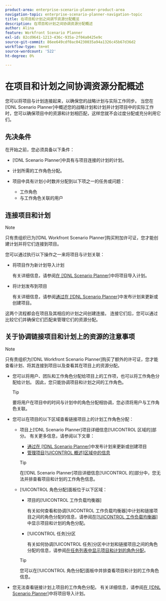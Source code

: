 ```yaml
---
product-area: enterprise-scenario-planner-product-area
navigation-topic: enterprise-scenario-planner-navigation-topic
title: 在项目和计划之间调节资源分配概览
description: 在项目和计划之间协调资源分配概述
author: Alina
feature: Workfront Scenario Planner
exl-id: 82cd9641-1213-436c-935a-2f04a0425e9c
source-git-commit: 86ee649cdf0ac04230035a94a1326c45b67d36d2
workflow-type: tm+mt
source-wordcount: '522'
ht-degree: 0%

---
```


# 在项目和计划之间协调资源分配概述

<!--
<p data-mc-conditions="QuicksilverOrClassic.Draft mode">(NOTE: two more articles were added to split content from here according to where the reconciling can happen) </p>
-->

您可以将项目与计划连接起来，以确保您的战略计划与实际工作同步。 当您在[!DNL Scenario Planner]中概述您的战略计划和计划并计划项目中的实际工作时，您可以确保项目中的资源和计划相匹配，这样您就不会过度分配或充分利用它们。

## 先决条件

在开始之前，您必须具备以下条件：

* [!DNL Scenario Planner]中具有与项目连接的计划的计划。
* 计划所需的工作角色分配。
* 项目中具有计划小时数并分配到以下项之一的任务或问题：

   * 工作角色
   * 与工作角色关联的用户

## 连接项目和计划

>[!NOTE]
>
>只有贵组织已为[!DNL Workfront Scenario Planner]购买附加许可证，您才能创建计划并将它们连接到项目。

您可以通过执行以下操作之一来将项目与计划关联：

* 将项目作为新计划导入计划

  有关详细信息，请参阅[在 [!DNL Scenario Planner]](../scenario-planner/import-projects-to-plans.md)中将项目导入计划。

* 将计划发布到项目

  有关详细信息，请参阅[通过在 [!DNL Scenario Planner]](../scenario-planner/publish-scenarios-update-projects.md)中发布计划来更新或创建项目。

这两个流程都会在项目及其相应的计划之间创建连接。 连接它们后，您可以通过比较它们并确保它们匹配来管理它们的资源分配。

## 关于协调链接项目和计划上的资源的注意事项

>[!NOTE]
>
>只有贵组织为[!DNL Workfront Scenario Planner]购买了额外的许可证，您才能查看计划、将其连接到项目以及查看其在项目上的资源分配。

* 您可以将用户、团队和工作角色分配给项目上的工作项，也可以将工作角色分配给计划。 因此，您只能协调项目和计划之间的工作角色。

  >[!TIP]
  >
  >要将用户在项目中的时间与计划中的角色分配相协调，您必须将用户与工作角色关联。

* 您可以在项目的以下区域查看链接项目上的计划工作角色分配：

   * 项目上[!DNL Scenario Planner]项目详细信息[!UICONTROL 区域的]部分。 有关更多信息，请参阅以下文章：

      * [通过在 [!DNL Scenario Planner]](../scenario-planner/publish-scenarios-update-projects.md)中发布计划来更新或创建项目
      * [管理项目[!UICONTROL 概述]区域中的信息](../manage-work/projects/manage-projects/understand-project-overview-area.md)

     >[!TIP]
     >
     >在[!DNL Scenario Planner]项目详细信息[!UICONTROL 的]部分中，您无法并排查看项目和计划的工作角色信息。

   * [!UICONTROL 角色分配]面板位于以下区域：

      * 项目的[!UICONTROL 工作负载均衡器]

        有关如何查看和协调[!UICONTROL 工作负载均衡器]中计划和链接项目之间的角色分配的信息，请参阅[在[!UICONTROL 工作负载均衡器]](../scenario-planner/show-role-allocation-workload-balancer.md)中显示项目和计划的角色分配。

      * [!UICONTROL 任务]分区

        有关如何协调[!UICONTROL 任务]分区中计划和链接项目之间的角色分配的信息，请参阅[在任务列表中显示项目和计划的角色分配](../scenario-planner/show-role-allocation-task-list-nwe.md)。

     >[!TIP]
     >
     >您可以在[!UICONTROL 角色分配]面板中并排查看项目和计划的工作角色信息。

* 您无法查看链接计划上项目的工作角色分配。 有关详细信息，请参阅[在 [!DNL Scenario Planner]](../scenario-planner/import-projects-to-plans.md)中将项目导入计划。

  <!--
  <MadCap:conditionalText data-mc-conditions="QuicksilverOrClassic.Draft mode">
  (NOTE: this might change - project job role visibility into initiative)
  </MadCap:conditionalText>
  -->

